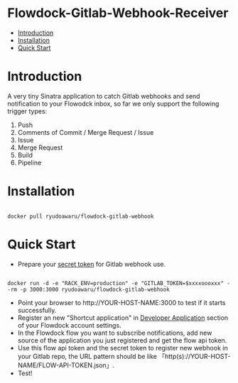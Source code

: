 # Flowdock-Gitlab-Webhook-Receiver

- [Introduction](#introduction)
- [Installation](#installation)
- [Quick Start](#quick-start)

# Introduction

A very tiny Sinatra application to catch Gitlab webhooks and send notification to your Flowodck inbox, so far we only support the following trigger types:

1.	Push
1.	Comments of Commit / Merge Request / Issue
1.	Issue
1.	Merge Request
1.	Build
1.	Pipeline

# Installation

```

docker pull ryudoawaru/flowdock-gitlab-webhook

```

# Quick Start

- Prepare your [secret token](https://docs.gitlab.com/ce/user/project/integrations/webhooks.html#secret-token) for Gitlab webhook use.

```

docker run -d -e "RACK_ENV=production" -e "GITLAB_TOKEN=$xxxxoooxxx" --rm -p 3000:3000 ryudoawaru/flowdock-gitlab-webhook

```

- Point your browser to http://YOUR-HOST-NAME:3000 to test if it starts successfully.
- Register an new "Shortcut application" in [Developer Application](https://www.flowdock.com/oauth/applications) section of your Flowdock account settings.
- In the Flowdock flow you want to subscribe notifications, add new source of the application you just registered and get the flow api token.
- Use this flow api token and the secret token to register new webhook in your Gitlab repo, the URL pattern should be like 「http(s)://YOUR-HOST-NAME/FLOW-API-TOKEN.json」.
-	Test!